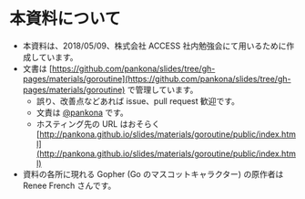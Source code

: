 # 本資料について

* 本資料は、2018/05/09、株式会社 ACCESS 社内勉強会にて用いるために作成しています。
* 文書は [https://github.com/pankona/slides/tree/gh-pages/materials/goroutine](https://github.com/pankona/slides/tree/gh-pages/materials/goroutine) で管理しています。
  * 誤り、改善点などあれば issue、pull request 歓迎です。
  * 文責は [@pankona](https://github.com/pankona) です。
  * ホスティング先の URL はおそらく  
  [http://pankona.github.io/slides/materials/goroutine/public/index.html](http://pankona.github.io/slides/materials/goroutine/public/index.html)
* 資料の各所に現れる Gopher (Go のマスコットキャラクター) の原作者は Renee French さんです。

